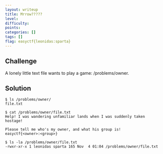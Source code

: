 ```yaml
---
layout: writeup
title: Mrrow?????
level: 
difficulty: 
points: 
categories: []
tags: []
flag: easyctf{leonidas:sparta}
---
```

## Challenge

A lonely little text file wants to play a game: /problems/owner.

## Solution

    $ ls /problems/owner/
    file.txt
    
    $ cat /problems/owner/file.txt
    Help! I was wandering unfamiliar lands when I was suddenly taken hostage!
    
    Please tell me who's my owner, and what his group is!
    easyctf{<owner>:<group>}
    
    $ ls -la /problems/owner/file.txt
    -rwxr-xr-x 1 leonidas sparta 165 Nov  4 01:04 /problems/owner/file.txt

